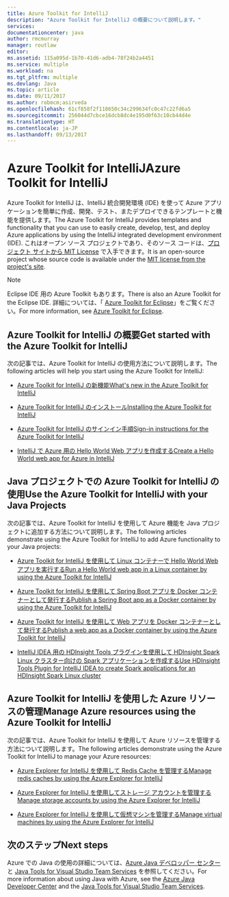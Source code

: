 ```yaml
---
title: Azure Toolkit for IntelliJ
description: "Azure Toolkit for IntelliJ の概要について説明します。"
services: 
documentationcenter: java
author: rmcmurray
manager: routlaw
editor: 
ms.assetid: 115a095d-1b70-41d6-adb4-78f24b2a4451
ms.service: multiple
ms.workload: na
ms.tgt_pltfrm: multiple
ms.devlang: Java
ms.topic: article
ms.date: 09/11/2017
ms.author: robmcm;asirveda
ms.openlocfilehash: 61cf858f2f118650c34c299634fc0c47c22fd6a5
ms.sourcegitcommit: 256044d7cbce16dcb8dc4e195d0f63c10cb44d4e
ms.translationtype: HT
ms.contentlocale: ja-JP
ms.lasthandoff: 09/13/2017
---
```

# <a name="azure-toolkit-for-intellij"></a><span data-ttu-id="f47c5-103">Azure Toolkit for IntelliJ</span><span class="sxs-lookup"><span data-stu-id="f47c5-103">Azure Toolkit for IntelliJ</span></span>
<span data-ttu-id="f47c5-104">Azure Toolkit for IntelliJ は、IntelliJ 統合開発環境 (IDE) を使って Azure アプリケーションを簡単に作成、開発、テスト、またデプロイできるテンプレートと機能を提供します。</span><span class="sxs-lookup"><span data-stu-id="f47c5-104">The Azure Toolkit for IntelliJ provides templates and functionality that you can use to easily create, develop, test, and deploy Azure applications by using the IntelliJ integrated development environment (IDE).</span></span> <span data-ttu-id="f47c5-105">これはオープン ソース プロジェクトであり、そのソース コードは、[プロジェクト サイトから MIT License](https://github.com/microsoft/azure-tools-for-java) で入手できます。</span><span class="sxs-lookup"><span data-stu-id="f47c5-105">It is an open-source project whose source code is available under the [MIT license from the project's site](https://github.com/microsoft/azure-tools-for-java).</span></span>

> [!NOTE]
> <span data-ttu-id="f47c5-106">Eclipse IDE 用の Azure Toolkit もあります。</span><span class="sxs-lookup"><span data-stu-id="f47c5-106">There is also an Azure Toolkit for the Eclipse IDE.</span></span> <span data-ttu-id="f47c5-107">詳細については、「 [Azure Toolkit for Eclipse](../eclipse/azure-toolkit-for-eclipse.md)」をご覧ください。</span><span class="sxs-lookup"><span data-stu-id="f47c5-107">For more information, see [Azure Toolkit for Eclipse](../eclipse/azure-toolkit-for-eclipse.md).</span></span>
> 
> 

## <a name="get-started-with-the-azure-toolkit-for-intellij"></a><span data-ttu-id="f47c5-108">Azure Toolkit for IntelliJ の概要</span><span class="sxs-lookup"><span data-stu-id="f47c5-108">Get started with the Azure Toolkit for IntelliJ</span></span>
<span data-ttu-id="f47c5-109">次の記事では、Azure Toolkit for IntelliJ の使用方法について説明します。</span><span class="sxs-lookup"><span data-stu-id="f47c5-109">The following articles will help you start using the Azure Toolkit for IntelliJ:</span></span>

* [<span data-ttu-id="f47c5-110">Azure Toolkit for IntelliJ の新機能</span><span class="sxs-lookup"><span data-stu-id="f47c5-110">What's new in the Azure Toolkit for IntelliJ</span></span>](azure-toolkit-for-intellij-whats-new.md)

* [<span data-ttu-id="f47c5-111">Azure Toolkit for IntelliJ のインストール</span><span class="sxs-lookup"><span data-stu-id="f47c5-111">Installing the Azure Toolkit for IntelliJ</span></span>](azure-toolkit-for-intellij-installation.md)

* [<span data-ttu-id="f47c5-112">Azure Toolkit for IntelliJ のサインイン手順</span><span class="sxs-lookup"><span data-stu-id="f47c5-112">Sign-in instructions for the Azure Toolkit for IntelliJ</span></span>](azure-toolkit-for-intellij-sign-in-instructions.md)

* [<span data-ttu-id="f47c5-113">IntelliJ で Azure 用の Hello World Web アプリを作成する</span><span class="sxs-lookup"><span data-stu-id="f47c5-113">Create a Hello World web app for Azure in IntelliJ</span></span>](/azure/app-service-web/app-service-web-intellij-create-hello-world-web-app)

## <a name="use-the-azure-toolkit-for-intellij-with-your-java-projects"></a><span data-ttu-id="f47c5-114">Java プロジェクトでの Azure Toolkit for IntelliJ の使用</span><span class="sxs-lookup"><span data-stu-id="f47c5-114">Use the Azure Toolkit for IntelliJ with your Java Projects</span></span>
<span data-ttu-id="f47c5-115">次の記事では、Azure Toolkit for IntelliJ を使用して Azure 機能を Java プロジェクトに追加する方法について説明します。</span><span class="sxs-lookup"><span data-stu-id="f47c5-115">The following articles demonstrate using the Azure Toolkit for IntelliJ to add Azure functionality to your Java projects:</span></span>

* [<span data-ttu-id="f47c5-116">Azure Toolkit for IntelliJ を使用して Linux コンテナーで Hello World Web アプリを実行する</span><span class="sxs-lookup"><span data-stu-id="f47c5-116">Run a Hello World web app in a Linux container by using the Azure Toolkit for IntelliJ</span></span>](azure-toolkit-for-intellij-hello-world-web-app-linux.md)

* [<span data-ttu-id="f47c5-117">Azure Toolkit for IntelliJ を使用して Spring Boot アプリを Docker コンテナーとして発行する</span><span class="sxs-lookup"><span data-stu-id="f47c5-117">Publish a Spring Boot app as a Docker container by using the Azure Toolkit for IntelliJ</span></span>](azure-toolkit-for-intellij-publish-spring-boot-docker-app.md)

* [<span data-ttu-id="f47c5-118">Azure Toolkit for IntelliJ を使用して Web アプリを Docker コンテナーとして発行する</span><span class="sxs-lookup"><span data-stu-id="f47c5-118">Publish a web app as a Docker container by using the Azure Toolkit for IntelliJ</span></span>](azure-toolkit-for-intellij-publish-as-docker-container.md)

* [<span data-ttu-id="f47c5-119">IntelliJ IDEA 用の HDInsight Tools プラグインを使用して HDInsight Spark Linux クラスター向けの Spark アプリケーションを作成する</span><span class="sxs-lookup"><span data-stu-id="f47c5-119">Use HDInsight Tools Plugin for IntelliJ IDEA to create Spark applications for an HDInsight Spark Linux cluster</span></span>](/azure/hdinsight/hdinsight-apache-spark-intellij-tool-plugin)

## <a name="manage-azure-resources-using-the-azure-toolkit-for-intellij"></a><span data-ttu-id="f47c5-120">Azure Toolkit for IntelliJ を使用した Azure リソースの管理</span><span class="sxs-lookup"><span data-stu-id="f47c5-120">Manage Azure resources using the Azure Toolkit for IntelliJ</span></span>
<span data-ttu-id="f47c5-121">次の記事では、Azure Toolkit for IntelliJ を使用して Azure リソースを管理する方法について説明します。</span><span class="sxs-lookup"><span data-stu-id="f47c5-121">The following articles demonstrate using the Azure Toolkit for IntelliJ to manage your Azure resources:</span></span>

* [<span data-ttu-id="f47c5-122">Azure Explorer for IntelliJ を使用して Redis Cache を管理する</span><span class="sxs-lookup"><span data-stu-id="f47c5-122">Manage redis caches by using the Azure Explorer for IntelliJ</span></span>](azure-toolkit-for-intellij-managing-redis-caches-using-azure-explorer.md)

* [<span data-ttu-id="f47c5-123">Azure Explorer for IntelliJ を使用してストレージ アカウントを管理する</span><span class="sxs-lookup"><span data-stu-id="f47c5-123">Manage storage accounts by using the Azure Explorer for IntelliJ</span></span>](azure-toolkit-for-intellij-managing-virtual-machines-using-azure-explorer.md)

* [<span data-ttu-id="f47c5-124">Azure Explorer for IntelliJ を使用して仮想マシンを管理する</span><span class="sxs-lookup"><span data-stu-id="f47c5-124">Manage virtual machines by using the Azure Explorer for IntelliJ</span></span>](azure-toolkit-for-intellij-managing-storage-accounts-using-azure-explorer.md)

## <a name="next-steps"></a><span data-ttu-id="f47c5-125">次のステップ</span><span class="sxs-lookup"><span data-stu-id="f47c5-125">Next steps</span></span>

<span data-ttu-id="f47c5-126">Azure での Java の使用の詳細については、[Azure Java デベロッパー センター](https://azure.microsoft.com/develop/java/)と [Java Tools for Visual Studio Team Services](https://java.visualstudio.com/) を参照してください。</span><span class="sxs-lookup"><span data-stu-id="f47c5-126">For more information about using Java with Azure, see the [Azure Java Developer Center](https://azure.microsoft.com/develop/java/) and the [Java Tools for Visual Studio Team Services](https://java.visualstudio.com/).</span></span>

<!-- [!INCLUDE [azure-toolkit-additional-resources](../includes/azure-toolkit-additional-resources.md)] -->

<!-- URL List -->

[Azure Java Developer Center]: https://azure.microsoft.com/develop/java/
[Java Tools for Visual Studio Team Services]: https://java.visualstudio.com/

<!-- Temporarily Deprecated URLs -->

<!-- [Debug a Java Web App on Azure in IntelliJ]: ./app-service-web/app-service-web-debug-java-web-app-in-intellij.md -->
